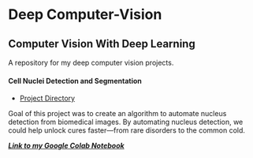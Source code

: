 # Deep Computer-Vision

## Computer Vision With Deep Learning

A repository for my deep computer vision projects.

#### Cell Nuclei Detection and Segmentation
* [Project Directory](https://github.com/TheCaffeineDev/Deep-Computer-Vision/tree/master/Nuclei%20Segmentation%20Detection)

Goal of this project was to create an algorithm to automate nucleus detection from biomedical images. By automating nucleus detection, we could help unlock cures faster—from rare disorders to the common cold.

***[Link to my Google Colab Notebook](https://colab.research.google.com/drive/1rrH_ExLT5DbFC5CIneNN5k0ivECDKn34)***
